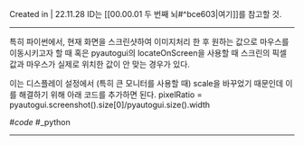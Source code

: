 Created in | 22.11.28
ID는 [[00.00.01 두 번째 뇌#^bce603|여기]]를 참고할 것.

---
특히 파이썬에서, 현재 화면을 스크린샷하여 이미지처리 한 후 원하는 값으로 마우스를 이동시키고자 할 때
혹은 pyautogui의 locateOnScreen을 사용할 때
스크린의 픽셀 값과 마우스가 실제로 위치한 값이 안 맞는 경우가 있다.

이는 디스플레이 설정에서 (특히 큰 모니터를 사용할 때) scale을 바꾸었기 때문인데
이를 해결하기 위해 아래 코드를 추가하면 된다.
pixelRatio = pyautogui.screenshot().size[0]/pyautogui.size().width

#_code_ #_python 

---

